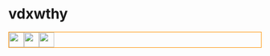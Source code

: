 <h1>vdxwthy</h1>
<div style="display: flex; flex-direction: row; border: solid 1px #ff9200;">
    <img height=30px src="https://cdn.jsdelivr.net/gh/devicons/devicon@latest/icons/swift/swift-original.svg" />
    <img height=30px src="https://cdn.jsdelivr.net/gh/devicons/devicon@latest/icons/swift/swift-original.svg" />
    <img height=30px src="https://em-content.zobj.net/source/telegram/386/grinning-face-with-smiling-eyes_1f604.webp" />
    
</div>